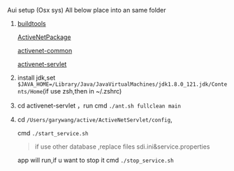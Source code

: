 Aui setup (Osx sys)
All below place into an same folder
1.  [buildtools](https://gitlab.dev.activenetwork.com/PlatformServices/buildtools)

    [ActiveNetPackage](https://gitlab.dev.activenetwork.com/ActiveNet/activenet-package)

    [activenet-common](https://gitlab.dev.activenetwork.com/ActiveNet/activenet-common)
    
    [activenet-servlet](https://gitlab.dev.activenetwork.com/ActiveNet/activenet-servlet)
2. install jdk,set `$JAVA_HOME=/Library/Java/JavaVirtualMachines/jdk1.8.0_121.jdk/Contents/Home`(if use zsh,then in ~/.zshrc)
3. cd activenet-servlet ，run cmd `./ant.sh fullclean main`
4. cd `/Users/garywang/active/ActiveNetServlet/config`,
  
   cmd `./start_service.sh`
   > if use other database ,replace files sdi.ini&service.properties

   app will run,if u want to stop it
   cmd `./stop_service.sh`



